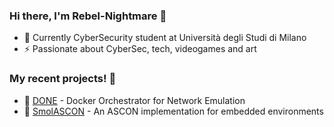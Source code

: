 ### Hi there, I'm Rebel-Nightmare 👋

- 🌱 Currently CyberSecurity student at Università degli Studi di Milano
- ⚡ Passionate about CyberSec, tech, videogames and art

### My recent projects! 🌷
- 🐳 [DONE](https://github.com/IPoAC-SMT/DONE) - Docker Orchestrator for Network Emulation
- 🔐 [SmolASCON](https://github.com/ASCONEnjoyers/smolASCON) - An ASCON implementation for embedded environments
<!--
**Rebel-Nightmare/Rebel-Nightmare** is a ✨ _special_ ✨ repository because its `README.md` (this file) appears on your GitHub profile.

Here are some ideas to get you started:

- 🔭 I’m currently working on ...
- 🌱 I’m currently learning ...
- 👯 I’m looking to collaborate on ...
- 🤔 I’m looking for help with ...
- 💬 Ask me about ...
- 📫 How to reach me: ...
- 😄 Pronouns: ...
- ⚡ Fun fact: ...
-->
